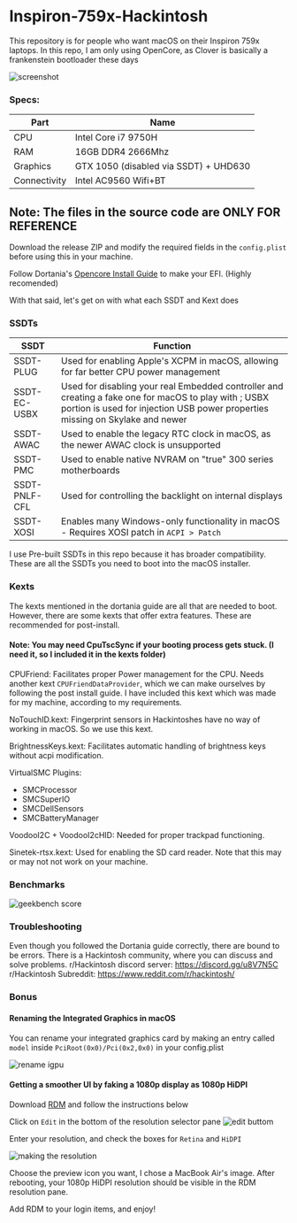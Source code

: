 # Inspiron-759x-Hackintosh
This repository is for people who want macOS on their Inspiron 759x laptops.
In this repo, I am only using OpenCore, as Clover is basically a frankenstein bootloader these days

![screenshot](./images/screenshot.png)

### Specs:
| Part          | Name      |
|---------------|-----------|
| CPU | Intel Core i7 9750H |
| RAM | 16GB DDR4 2666Mhz   |
| Graphics | GTX 1050 (disabled via SSDT) + UHD630 |
| Connectivity |Intel AC9560 Wifi+BT |


## Note: The files in the source code are ONLY FOR REFERENCE
Download the release ZIP and modify the required fields in the `config.plist` before using this in your machine.

Follow Dortania's [Opencore Install Guide](https://dortania.github.io/OpenCore-Install-Guide/) to make your EFI. (Highly recomended)

With that said, let's get on with what each SSDT and Kext does

### SSDTs

| SSDT | Function |
| ---- | -------- |
| SSDT-PLUG | Used for enabling Apple's XCPM in macOS, allowing for far better CPU power management |
| SSDT-EC-USBX | Used for disabling your real Embedded controller and creating a fake one for macOS to play with ; USBX portion is used for injection USB power properties missing on Skylake and newer
| SSDT-AWAC | Used to enable the legacy RTC clock in macOS, as the newer AWAC clock is unsupported |
| SSDT-PMC | Used to enable native NVRAM on "true" 300 series motherboards |
| SSDT-PNLF-CFL | Used for controlling the backlight on internal displays |
| SSDT-XOSI | Enables many Windows-only functionality in macOS - Requires XOSI patch in `ACPI > Patch`|

I use Pre-built SSDTs in this repo because it has broader compatibility. These are all the SSDTs you need to boot into the macOS installer.

### Kexts

The kexts mentioned in the dortania guide are all that are needed to boot. However, there are some kexts that offer extra features. These are recommended for post-install.

#### Note: You may need CpuTscSync if your booting process gets stuck. (I need it, so I included it in the kexts folder)

CPUFriend: Facilitates proper Power management for the CPU. Needs another kext `CPUFriendDataProvider`, which we can make ourselves by following the post install guide. I have included this kext which was made for my machine, according to my requirements.

NoTouchID.kext: Fingerprint sensors in Hackintoshes have no way of working in macOS. So we use this kext.

BrightnessKeys.kext: Facilitates automatic handling of brightness keys without acpi modification.

VirtualSMC Plugins:
 - SMCProcessor
 - SMCSuperIO
 - SMCDellSensors
 - SMCBatteryManager

VoodooI2C + VoodooI2cHID: Needed for proper trackpad functioning. 

Sinetek-rtsx.kext: Used for enabling the SD card reader. Note that this may or may not not work on your machine.

### Benchmarks
![geekbench score](./images/geekbench.png)


### Troubleshooting

Even though you followed the Dortania guide correctly, there are bound to be errors. There is a Hackintosh community, where you can discuss and solve problems.
r/Hackintosh discord server: https://discord.gg/u8V7N5C
r/Hackintosh Subreddit: https://www.reddit.com/r/hackintosh/

### Bonus

#### Renaming the Integrated Graphics in macOS
You can rename your integrated graphics card by making an entry called `model` inside `PciRoot(0x0)/Pci(0x2,0x0)` in your config.plist

![rename igpu](./images/rename_igpu.png)

#### Getting a smoother UI by faking a 1080p display as 1080p HiDPI

Download [RDM](https://github.com/usr-sse2/RDM) and follow the instructions below

Click on `Edit` in the bottom of the resolution selector pane
![edit buttom](./images/rdm.png)

Enter your resolution, and check the boxes for `Retina` and `HiDPI`

![making the resolution](./images/making%20the%20hidpi%20resolution%20setting.png)

Choose the preview icon you want, I chose a MacBook Air's image. After rebooting, your 1080p HiDPI resolution should be visible in the RDM resolution pane.

Add RDM to your login items, and enjoy!